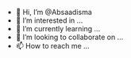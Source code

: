 - 👋 Hi, I’m @Absaadisma
- 👀 I’m interested in ...
- 🌱 I’m currently learning ...
- 💞️ I’m looking to collaborate on ...
- 📫 How to reach me ...

<!---
Absaadisma/Absaadisma is a ✨ special ✨ repository because its `README.md` (this file) appears on your GitHub profile.
You can click the Preview link to take a look at your changes.
--->
